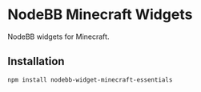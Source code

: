 # NodeBB Minecraft Widgets

NodeBB widgets for Minecraft.

## Installation

    npm install nodebb-widget-minecraft-essentials
